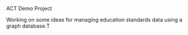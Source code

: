 ACT Demo Project

Working on some ideas for managing education standards data using a graph database.T
